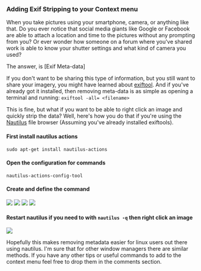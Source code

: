 ### Adding Exif Stripping to your Context menu

When you take pictures using your smartphone, camera, or anything like that. Do 
you ever notice that social media giants like Google or Facebook are able to attach 
a location and time to the pictures without any prompting from you? Or ever wonder 
how someone on a forum where you've shared work is able to know your shutter 
settings and what kind of camera you used?

The answer, is [Exif Meta-data]

If you don't want to be sharing this type of information, but you still want to 
share your imagery, you might have learned about [exiftool]. And if you've already 
got it installed, then removing meta-data is as simple as opening a terminal and 
running: `exiftool -all= <filename>`

This is fine, but what if you want to be able to right click an image and quickly 
strip the data? Well, here's how you do that if you're using the [Nautilus] file 
browser (Assuming you've already installed exiftools).

#### First install nautilus actions

    sudo apt-get install nautilus-actions 

#### Open the configuration for commands

    nautilus-actions-config-tool 

#### Create and define the command

<img src="/images/tech-blog/exifcontext-action.png" />
<img src="/images/tech-blog/exifcontext-command.png" />
<img src="/images/tech-blog/exifcontext-execution.png" />
<img src="/images/tech-blog/exifcontext-mime.png" />

#### Restart nautilus if you need to with `nautilus -q` then right click an image

<img src="/images/tech-blog/exifcontext-menu.png" />

Hopefully this makes removing metadata easier for linux users out there using 
nautilus. I'm sure that for other window managers there are similar methods. If 
you have any other tips or useful commands to add to the context menu feel free 
to drop them in the comments section.


[Exif Meta data]:http://en.wikipedia.org/wiki/Exchangeable_image_file_format
[exiftool]:http://www.sno.phy.queensu.ca/~phil/exiftool/
[Nautilus]:http://en.wikipedia.org/wiki/GNOME_Files